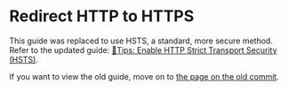 # Redirect HTTP to HTTPS

This guide was replaced to use HSTS, a standard, more secure method. Refer to the updated guide: [📝Tips: Enable HTTP Strict Transport Security (HSTS)](enable-hsts.md).

If you want to view the old guide, move on to [the page on the old commit](https://github.com/kurokobo/awx-on-k3s/blob/2.7.1/tips/https-redirection.md).
